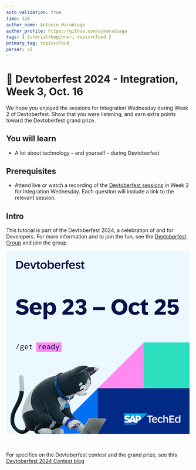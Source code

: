 ```yaml
---
auto_validation: true
time: 120
author_name: Antonio Maradiaga
author_profile: https://github.com/ajmaradiaga
tags: [ tutorial>beginner, topic>cloud ]
primary_tag: topic>cloud
parser: v2
---
```


# 🔴 Devtoberfest 2024 - Integration, Week 3, Oct. 16
<!-- description --> We hope you enjoyed the sessions for Integration Wednesday during Week 2 of Devtoberfest. Show that you were listening, and earn extra points toward the Devtoberfest grand prize.  
 
## You will learn
- A lot about technology – and yourself – during Devtoberfest

## Prerequisites
- Attend live or watch a recording of the [Devtoberfest sessions](https://community.sap.com/t5/devtoberfest/eb-p/devtoberfest-events) in Week 2 for Integration Wednesday. Each question will include a link to the relevant session. 


## Intro
This tutorial is part of the Devtoberfest 2024, a celebration of and for Developers. For more information and to join the fun, see the [Devtoberfest Group](https://groups.community.sap.com/t5/devtoberfest/gh-p/Devtoberfest) and join the group.

![Devtoberfest](promo-image-kasimir-square.png) 

&nbsp;

For specifics on the Devtoberfest contest and the grand prize, see this [Devtoberfest 2024 Contest blog](https://community.sap.com/t5/devtoberfest-blog-posts/devtoberfest-2024-contest/ba-p/13781593)

  
 <!--

### Question 1 
Attend live or watch a recording of [🔴 Discover SAP Event Sources for Advanced Event Mesh](https://youtube.com/watch?v=NujHueCBDOw).

<iframe width=""560"" height=""315"" src=""https://www.youtube.com/embed/NujHueCBDOw"" frameborder=""0"" allowfullscreen></iframe>

 
### Question 2 
Attend live or watch a recording of [🔴 Use SAP Event Broker for SAP cloud applications to consume business events in a CAP application](https://youtube.com/watch?v=m_YoqkECnGI).

<iframe width=""560"" height=""315"" src=""https://www.youtube.com/embed/m_YoqkECnGI"" frameborder=""0"" allowfullscreen></iframe>


### Question 3 
Attend live or watch a recording of [🔴 Filtering of RAP business events in SAP BTP ABAP Environment and in AEM](https://youtube.com/watch?v=pWukHrfNS6k).

<iframe width=""560"" height=""315"" src=""https://www.youtube.com/embed/pWukHrfNS6k"" frameborder=""0"" allowfullscreen></iframe>

### Question 4 
Attend live or watch a recording of [🔴 Harnessing S/4HANA Events in SAP Build](https://www.youtube.com/watch?v=xH5X6BpDOyk).

<iframe width=""560"" height=""315"" src=""https://www.youtube.com/embed/xH5X6BpDOyk"" frameborder=""0"" allowfullscreen></iframe>

-->